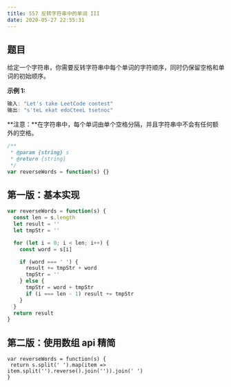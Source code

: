 ```yaml
---
title: 557 反转字符串中的单词 III
date: 2020-05-27 22:55:31
---
```


## 题目

给定一个字符串，你需要反转字符串中每个单词的字符顺序，同时仍保留空格和单词的初始顺序。

**示例 1:**

```js
输入: "Let's take LeetCode contest"
输出: "s'teL ekat edoCteeL tsetnoc"
```

**注意：**在字符串中，每个单词由单个空格分隔，并且字符串中不会有任何额外的空格。

```js
/**
 * @param {string} s
 * @return {string}
 */
var reverseWords = function(s) {}
```

## 第一版：基本实现

```js
var reverseWords = function(s) {
  const len = s.length
  let result = ''
  let tmpStr = ''

  for (let i = 0; i < len; i++) {
    const word = s[i]

    if (word === ' ') {
      result += tmpStr + word
      tmpStr = ''
    } else {
      tmpStr = word + tmpStr
      if (i === len - 1) result += tmpStr
    }
  }
  return result
}
```

## 第二版：使用数组 api 精简

```TS
var reverseWords = function(s) {
 return s.split(' ').map(item => item.split('').reverse().join('')).join(' ')
}
```

